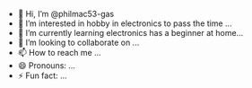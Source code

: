 - 👋 Hi, I’m @philmac53-gas
- 👀 I’m interested in hobby in electronics to pass the time   ...
- 🌱 I’m currently learning electronics has a beginner at home...
- 💞️ I’m looking to collaborate on ...
- 📫 How to reach me ...
- 😄 Pronouns: ...
- ⚡ Fun fact: ...

<!---
philmac53-gas/philmac53-gas is a ✨ special ✨ repository because its `README.md` (this file) appears on your GitHub profile.
You can click the Preview link to take a look at your changes.
--->
